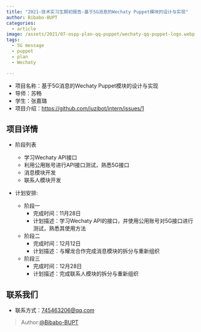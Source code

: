 ```yaml
---
title: "2021-技术实习生期初报告-基于5G消息的Wechaty Puppet模块的设计与实现"
author: Bibabo-BUPT
categories:
  - article
image: /assets/2021/07-ospp-plan-qq-puppet/wechaty-qq-puppet-logo.webp
tags:
  - 5G message
  - puppet
  - plan
  - Wechaty

---
```


- 项目名称：基于5G消息的Wechaty Puppet模块的设计与实现
- 导师：苏畅
- 学生：张嘉璐
- 项目介绍：<https://github.com/juzibot/intern/issues/1>
  
## 项目详情

- 阶段列表
  - 学习Wechaty API接口
  - 利用公用账号进行API接口测试，熟悉5G接口
  - 消息模块开发
  - 联系人模块开发

- 计划安排:
  - 阶段一
    - 完成时间：11月28日
    - 计划描述：学习Wechaty API的接口，并使用公用账号对5G接口进行测试，熟悉其使用方法
  - 阶段二
    - 完成时间：12月12日
    - 计划描述：与耀龙合作完成消息模块的拆分与重新组织
  - 阶段三
    - 完成时间：12月28日
    - 计划描述：完成联系人模块的拆分与重新组织
## 联系我们

- 联系方式：745463206@qq.com

> Author:[@Bibabo-BUPT](https://github.com/Bibabo-BUPT)
